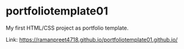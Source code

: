 # portfoliotemplate01
My first HTML/CSS project as portfolio template.

Link: https://ramanpreet4718.github.io/portfoliotemplate01.github.io/
